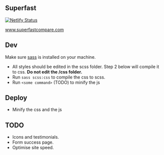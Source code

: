 ## Superfast 

[![Netlify Status](https://api.netlify.com/api/v1/badges/fa4219c6-e1e7-474f-a73f-b8a6ec309102/deploy-status)](https://app.netlify.com/sites/heroic-kitsune-a85442/deploys)

www.superfastcompare.com

## Dev

Make sure [sass](https://www.sass-lang.com/install) is installed on your machine.

- All styles should be edited in the scss folder. Step 2 below will compile it to css. **Do not edit the /css folder.** 
- Run `sass scss:css` to compile the css to scss. 
- Run `<some command>` (TODO) to minify the js

## Deploy
- Minify the css and the js

## TODO
- Icons and testimonials.
- Form success page.
- Optimise site speed.
